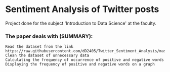 # Sentiment Analysis of Twitter posts

Project done for the subject 'Introduction to Data Science' at the faculty.

### The paper deals with (SUMMARY):

	Read the dataset from the link https://raw.githubusercontent.com/dD2405/Twitter_Sentiment_Analysis/master/train.csv
	Clean the dataset of unnecessary data
	Calculating the frequency of occurrence of positive and negative words
	Displaying the frequency of positive and negative words on a graph